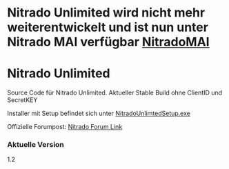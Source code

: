 # Nitrado Unlimited wird nicht mehr weiterentwickelt und ist nun unter Nitrado MAI verfügbar [NitradoMAI][linktomai]

# Nitrado Unlimited

Source Code für Nitrado Unlimited. Aktueller Stable Build ohne ClientID und SecretKEY


 Installer mit Setup befindet sich unter [NitradoUnlimtedSetup.exe][linktodown]

Offizielle Forumpost: [Nitrado Forum Link][linktoboard]

### Aktuelle Version
1.2

[linktomai]: <https://github.com/TheLegendaryMarc/Nitrado-MAI>
[linktodown]: <https://marcsrv.de/nitrado/NitradoUnlimited.de>
[linktoboard]: <https://board.nitrado.net/community-area/programmierung/releases/113651/nitrado-pc-manager-nitrado-unlimited-alpha-tecdemo/>
